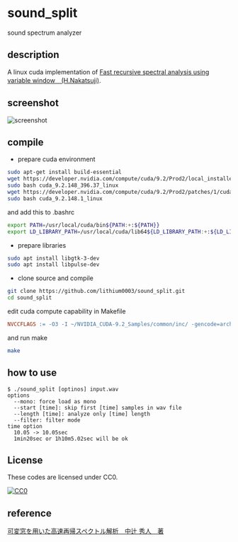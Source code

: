# sound_split
sound spectrum analyzer

## description
A linux cuda implementation of [Fast recursive spectral analysis using variable window　(H.Nakatsuji)][ref1].

## screenshot
![screenshot](https://raw.githubusercontent.com/lithium0003/sound_split/docs/images/screen1.png "screenshot")

## compile
+ prepare cuda environment

```bash
sudo apt-get install build-essential
wget https://developer.nvidia.com/compute/cuda/9.2/Prod2/local_installers/cuda_9.2.148_396.37_linux
sudo bash cuda_9.2.148_396.37_linux
wget https://developer.nvidia.com/compute/cuda/9.2/Prod2/patches/1/cuda_9.2.148.1_linux
sudo bash cuda_9.2.148.1_linux
```

and add this to .bashrc

```bash
export PATH=/usr/local/cuda/bin${PATH:+:${PATH}}
export LD_LIBRARY_PATH=/usr/local/cuda/lib64${LD_LIBRARY_PATH:+:${LD_LIBRARY_PATH}}
```

+ prepare libraries

```bash
sudo apt install libgtk-3-dev
sudo apt install libpulse-dev
```

+ clone source and compile

```bash
git clone https://github.com/lithium0003/sound_split.git
cd sound_split
```

edit cuda compute capability in Makefile

```Makefile
NVCCFLAGS := -O3 -I ~/NVIDIA_CUDA-9.2_Samples/common/inc/ -gencode=arch=compute_61,code=sm_61
```

and run make

```bash
make
```

## how to use
```shell-session
$ ./sound_split [optinos] input.wav
options
  --mono: force load as mono
  --start [time]: skip first [time] samples in wav file
  --length [time]: analyze only [time] length
  --filter: filter mode
time option
  10.05 -> 10.05sec
  1min20sec or 1h10m5.02sec will be ok
```

## License
These codes are licensed under CC0.

[![CC0](http://i.creativecommons.org/p/zero/1.0/88x31.png "CC0")](http://creativecommons.org/publicdomain/zero/1.0/deed.en)

## reference
[可変窓を用いた高速再帰スペクトル解析　中辻 秀人　著][ref1]

[ref1]:https://www.amazon.co.jp/dp/4862238378
